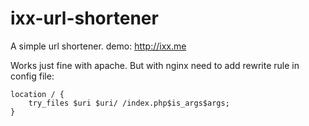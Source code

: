 ixx-url-shortener
=================

A simple url shortener. demo: http://ixx.me

Works just fine with apache.
But with nginx need to add rewrite rule in config file:

	location / {
	    try_files $uri $uri/ /index.php$is_args$args;
	}
